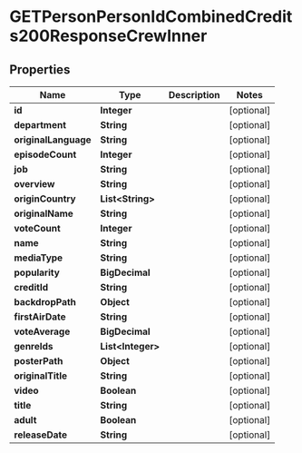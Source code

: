 

# GETPersonPersonIdCombinedCredits200ResponseCrewInner


## Properties

| Name | Type | Description | Notes |
|------------ | ------------- | ------------- | -------------|
|**id** | **Integer** |  |  [optional] |
|**department** | **String** |  |  [optional] |
|**originalLanguage** | **String** |  |  [optional] |
|**episodeCount** | **Integer** |  |  [optional] |
|**job** | **String** |  |  [optional] |
|**overview** | **String** |  |  [optional] |
|**originCountry** | **List&lt;String&gt;** |  |  [optional] |
|**originalName** | **String** |  |  [optional] |
|**voteCount** | **Integer** |  |  [optional] |
|**name** | **String** |  |  [optional] |
|**mediaType** | **String** |  |  [optional] |
|**popularity** | **BigDecimal** |  |  [optional] |
|**creditId** | **String** |  |  [optional] |
|**backdropPath** | **Object** |  |  [optional] |
|**firstAirDate** | **String** |  |  [optional] |
|**voteAverage** | **BigDecimal** |  |  [optional] |
|**genreIds** | **List&lt;Integer&gt;** |  |  [optional] |
|**posterPath** | **Object** |  |  [optional] |
|**originalTitle** | **String** |  |  [optional] |
|**video** | **Boolean** |  |  [optional] |
|**title** | **String** |  |  [optional] |
|**adult** | **Boolean** |  |  [optional] |
|**releaseDate** | **String** |  |  [optional] |



